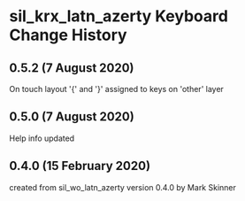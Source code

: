 sil_krx_latn_azerty Keyboard Change History
==========================================

0.5.2 (7 August 2020)
------------------------
On touch layout '{' and '}' assigned to keys on 'other' layer

0.5.0 (7 August 2020)
------------------------
Help info updated 

0.4.0 (15 February 2020)
------------------------
created from sil_wo_latn_azerty version 0.4.0 by Mark Skinner